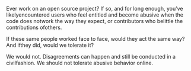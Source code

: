 

Ever work on an open source project? If so, and for long enough, you’ve likelyencountered users who feel
entitled and become abusive when the code does notwork the way they expect, or contributors who belittle the
contributions ofothers.

If these same people worked face to face, would they act the same way? And ifthey did, would we tolerate
it?

We would not. Disagreements can happen and still be conducted in a civilfashion. We should not tolerate
abusive behavior online.